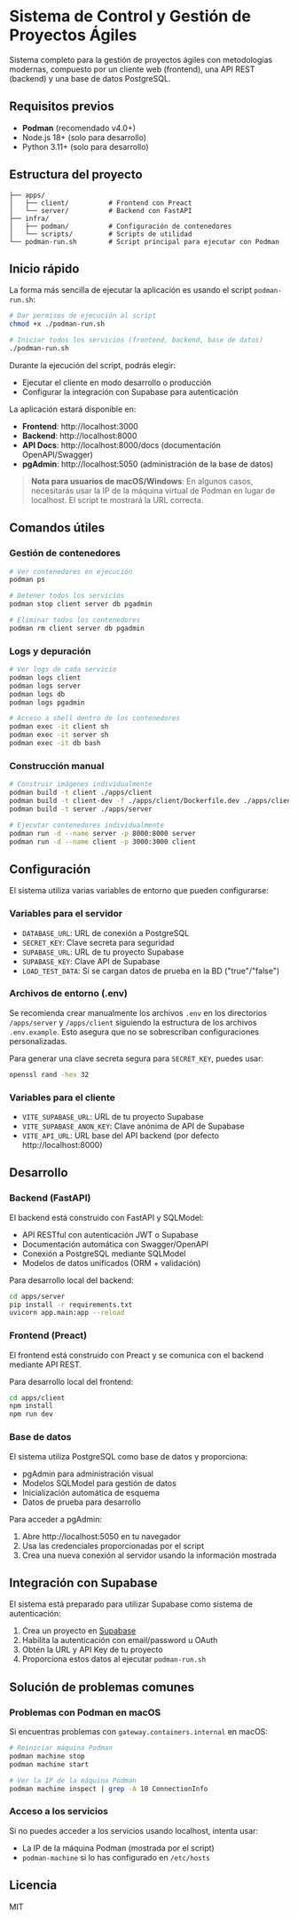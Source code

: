 # Sistema de Control y Gestión de Proyectos Ágiles

Sistema completo para la gestión de proyectos ágiles con metodologías modernas, compuesto por un cliente web (frontend), una API REST (backend) y una base de datos PostgreSQL.

## Requisitos previos

- **Podman** (recomendado v4.0+)
- Node.js 18+ (solo para desarrollo)
- Python 3.11+ (solo para desarrollo)

## Estructura del proyecto

```
├── apps/
│   ├── client/          # Frontend con Preact
│   └── server/          # Backend con FastAPI
├── infra/
│   ├── podman/          # Configuración de contenedores
│   └── scripts/         # Scripts de utilidad
└── podman-run.sh        # Script principal para ejecutar con Podman
```

## Inicio rápido

La forma más sencilla de ejecutar la aplicación es usando el script `podman-run.sh`:

```bash
# Dar permisos de ejecución al script
chmod +x ./podman-run.sh

# Iniciar todos los servicios (frontend, backend, base de datos)
./podman-run.sh
```

Durante la ejecución del script, podrás elegir:
- Ejecutar el cliente en modo desarrollo o producción
- Configurar la integración con Supabase para autenticación

La aplicación estará disponible en:

- **Frontend**: http://localhost:3000
- **Backend**: http://localhost:8000
- **API Docs**: http://localhost:8000/docs (documentación OpenAPI/Swagger)
- **pgAdmin**: http://localhost:5050 (administración de la base de datos)

> **Nota para usuarios de macOS/Windows**: En algunos casos, necesitarás usar la IP de la máquina virtual de Podman en lugar de localhost. El script te mostrará la URL correcta.

## Comandos útiles

### Gestión de contenedores

```bash
# Ver contenedores en ejecución
podman ps

# Detener todos los servicios
podman stop client server db pgadmin

# Eliminar todos los contenedores
podman rm client server db pgadmin
```

### Logs y depuración

```bash
# Ver logs de cada servicio
podman logs client
podman logs server
podman logs db
podman logs pgadmin

# Acceso a shell dentro de los contenedores
podman exec -it client sh
podman exec -it server sh
podman exec -it db bash
```

### Construcción manual

```bash
# Construir imágenes individualmente
podman build -t client ./apps/client
podman build -t client-dev -f ./apps/client/Dockerfile.dev ./apps/client
podman build -t server ./apps/server

# Ejecutar contenedores individualmente
podman run -d --name server -p 8000:8000 server
podman run -d --name client -p 3000:3000 client
```

## Configuración

El sistema utiliza varias variables de entorno que pueden configurarse:

### Variables para el servidor

- `DATABASE_URL`: URL de conexión a PostgreSQL
- `SECRET_KEY`: Clave secreta para seguridad
- `SUPABASE_URL`: URL de tu proyecto Supabase
- `SUPABASE_KEY`: Clave API de Supabase
- `LOAD_TEST_DATA`: Si se cargan datos de prueba en la BD ("true"/"false")

### Archivos de entorno (.env)

Se recomienda crear manualmente los archivos `.env` en los directorios `/apps/server` y `/apps/client` siguiendo la estructura de los archivos `.env.example`. Esto asegura que no se sobrescriban configuraciones personalizadas.

Para generar una clave secreta segura para `SECRET_KEY`, puedes usar:
```bash
openssl rand -hex 32
```

### Variables para el cliente

- `VITE_SUPABASE_URL`: URL de tu proyecto Supabase
- `VITE_SUPABASE_ANON_KEY`: Clave anónima de API de Supabase
- `VITE_API_URL`: URL base del API backend (por defecto http://localhost:8000)

## Desarrollo

### Backend (FastAPI)

El backend está construido con FastAPI y SQLModel:
- API RESTful con autenticación JWT o Supabase
- Documentación automática con Swagger/OpenAPI
- Conexión a PostgreSQL mediante SQLModel
- Modelos de datos unificados (ORM + validación)

Para desarrollo local del backend:

```bash
cd apps/server
pip install -r requirements.txt
uvicorn app.main:app --reload
```

### Frontend (Preact)

El frontend está construido con Preact y se comunica con el backend mediante API REST.

Para desarrollo local del frontend:

```bash
cd apps/client
npm install
npm run dev
```

### Base de datos

El sistema utiliza PostgreSQL como base de datos y proporciona:
- pgAdmin para administración visual
- Modelos SQLModel para gestión de datos
- Inicialización automática de esquema
- Datos de prueba para desarrollo

Para acceder a pgAdmin:
1. Abre http://localhost:5050 en tu navegador
2. Usa las credenciales proporcionadas por el script
3. Crea una nueva conexión al servidor usando la información mostrada

## Integración con Supabase

El sistema está preparado para utilizar Supabase como sistema de autenticación:

1. Crea un proyecto en [Supabase](https://supabase.com)
2. Habilita la autenticación con email/password u OAuth
3. Obtén la URL y API Key de tu proyecto
4. Proporciona estos datos al ejecutar `podman-run.sh`

## Solución de problemas comunes

### Problemas con Podman en macOS

Si encuentras problemas con `gateway.containers.internal` en macOS:

```bash
# Reiniciar máquina Podman
podman machine stop
podman machine start

# Ver la IP de la máquina Podman
podman machine inspect | grep -A 10 ConnectionInfo
```

### Acceso a los servicios

Si no puedes acceder a los servicios usando localhost, intenta usar:
- La IP de la máquina Podman (mostrada por el script)
- `podman-machine` si lo has configurado en `/etc/hosts`

## Licencia

MIT